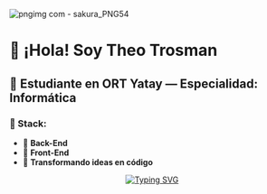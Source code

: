 ![pngimg com - sakura_PNG54](https://github.com/user-attachments/assets/6672dbd4-38be-490d-91ab-16f08e6ac563)
# 🎎 ¡Hola! Soy **Theo Trosman**

## 🧧 Estudiante en **ORT Yatay** — Especialidad: **Informática**

### 🎏 Stack:
- 🎐 **Back-End**
- 🎐 **Front-End**
- 🎐 **Transformando ideas en código**

<p align="center">
  <a href="https://github.com/DenverCoder1/readme-typing-svg">
    <img src="https://readme-typing-svg.herokuapp.com?font=Fira+Code&weight=700&color=000000&size=28&center=true&vCenter=true&width=600&height=100&lines=Hola,+Soy+Theo+Trosman;Estudiante+de+ORT+Yatay;Especialidad:+Informática;Front-End;Back-End;Transformando+ideas+en+codigo" alt="Typing SVG" />
  </a>
</p>

